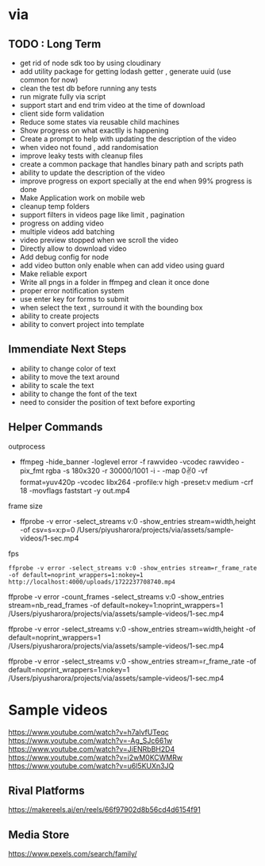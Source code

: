 # via

## TODO : Long Term

- get rid of node sdk too by using cloudinary
- add utility package for getting lodash getter , generate uuid (use common for now)
- clean the test db before running any tests
- run migrate fully via script
- support start and end trim video at the time of download
- client side form validation
- Reduce some states via reusable child machines
- Show progress on what exactlly is happening
- Create a prompt to help with updating the description of the video
- when video not found , add randomisation
- improve leaky tests with cleanup files
- create a common package that handles binary path and scripts path
- ability to update the description of the video
- improve progress on export specially at the end when 99% progress is done
- Make Application work on mobile web
- cleanup temp folders
- support filters in videos page like limit , pagination
- progress on adding video
- multiple videos add batching
- video preview stopped when we scroll the video
- Directly allow to download video
- Add debug config for node
- add video button only enable when can add video using guard
- Make reliable export
- Write all pngs in a folder in ffmpeg and clean it once done
- proper error notification system
- use enter key for forms to submit
- when select the text , surround it with the bounding box
- ability to create projects
- ability to convert project into template

## Immendiate Next Steps

- ability to change color of text
- ability to move the text around
- ability to scale the text
- ability to change the font of the text
- need to consider the position of text before exporting

## Helper Commands

outprocess

- ffmpeg -hide_banner -loglevel error -f rawvideo -vcodec rawvideo -pix_fmt rgba -s 180x320 -r 30000/1001 -i - -map 0:v:0 -vf format=yuv420p -vcodec libx264 -profile:v high -preset:v medium -crf 18 -movflags faststart -y out.mp4

frame size

- ffprobe -v error -select_streams v:0 -show_entries stream=width,height -of csv=s=x:p=0 /Users/piyusharora/projects/via/assets/sample-videos/1-sec.mp4

fps

```shell
ffprobe -v error -select_streams v:0 -show_entries stream=r_frame_rate -of default=noprint_wrappers=1:nokey=1 http://localhost:4000/uploads/1722237708740.mp4
```

ffprobe -v error -count_frames -select_streams v:0 -show_entries stream=nb_read_frames -of default=nokey=1:noprint_wrappers=1 /Users/piyusharora/projects/via/assets/sample-videos/1-sec.mp4

ffprobe -v error -select_streams v:0 -show_entries stream=width,height -of default=noprint_wrappers=1 /Users/piyusharora/projects/via/assets/sample-videos/1-sec.mp4

ffprobe -v error -select_streams v:0 -show_entries stream=r_frame_rate -of default=noprint_wrappers=1:nokey=1 /Users/piyusharora/projects/via/assets/sample-videos/1-sec.mp4

# Sample videos

https://www.youtube.com/watch?v=h7alvfUTeqc
https://www.youtube.com/watch?v=-Ag_SJc661w
https://www.youtube.com/watch?v=JiENRbBH2D4
https://www.youtube.com/watch?v=i2wM0KCWMRw
https://www.youtube.com/watch?v=u6l5KUXn3JQ

## Rival Platforms

https://makereels.ai/en/reels/66f97902d8b56cd4d6154f91

## Media Store

https://www.pexels.com/search/family/
